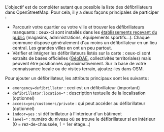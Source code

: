 L'objectif est de compléter autant que possible la liste des défibrillateurs dans OpenStreetMap. Pour cela, il y a deux façons principales de participer :

* Parcourir votre quartier ou votre ville et trouver les défibrillateurs manquants : ceux-ci sont installés dans les [établissements recevant du public](https://solidarites-sante.gouv.fr/prevention-en-sante/preserver-sa-sante/article/les-defibrillateurs-automatises-externes-dae) (magasins, administrations, équipements sportifs...). Chaque commune dispose généralement d'au moins un défibrillateur en un lieu central. Les grandes villes en ont un peu partout.
* Vérifier et intégrer les défibrillateurs listés sur la carte : ceux-ci sont extraits de bases officielles ([GéoDAE](https://geodae.atlasante.fr/apropos), collectivités territoriales) mais peuvent être positionnés approximativement. Sur la base de votre connaissance locale ou de visites terrain, ajoutez-les dans OSM.

Pour ajouter un défibrillateur, les attributs principaux sont les suivants :

* `emergency=defibrillator` : ceci est un défibrillateur (important)
* `defibrillator:location=*` : description textuelle de la localisation (optionnel)
* `access=yes/customers/private` : qui peut accéder au défibrillateur (optionnel)
* `indoor=yes` : si défibrillateur à l'intérieur d'un bâtiment
* `level=*` : numéro du niveau où se trouve le défibrillateur si en intérieur (0 = rez-de-chaussée, 1 = 1er étage...)
